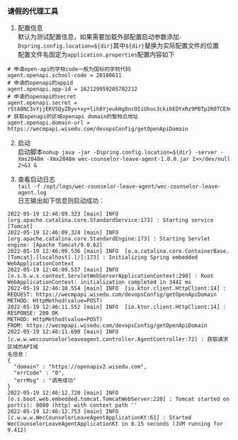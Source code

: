 ### 请假的代理工具  

1. 配置信息  
默认为测试配置信息，如果需要加载外部配置启动参数添加`-Dspring.config.location=${dir}`其中`${dir}`替换为实际配置文件的位置  
配置文件名固定为`application.properties`配置内容如下  
```properties
# 申请open-api的学校code一般为国标的学校代码
agent.openapi.school-code = 20180611
# 申请的openapi的appid
agent.openapi.app-id = 162129959205702212
# 申请的openapi的secret
agent.openapi.secret = rStA8NC3vYjjEKVSQyZDyv+xy+lih8YjeukHg8ncOIiUhoc3cki6EDYxRz9PBTp2R0TCEXm7wajAMKE0LrVO1osYbrr7dKnT
# 获取openapi的区域openapi domain的智校云地址
agent.openapi.domain-url = https://wecmpapi.wisedu.com/devopsConfig/getOpenApiDomain
```

2. 启动  
启动脚本`nohup java -jar -Dspring.config.location=${dir} -server -Xms2048m -Xmx2048m wec-counselor-leave-agent-1.0.0.jar 1>>/dev/null 2>&1 &`  

3. 查看启动日志  
`tail -f /opt/logs/wec-counselor-leave-agent/wec-counselor-leave-agent.log`  
日志输出如下信息则启动成功：  
```log
2022-05-19 12:46:09.323 [main] INFO  [org.apache.catalina.core.StandardService:173] : Starting service [Tomcat]
2022-05-19 12:46:09.324 [main] INFO  [org.apache.catalina.core.StandardEngine:173] : Starting Servlet engine: [Apache Tomcat/9.0.62]
2022-05-19 12:46:09.536 [main] INFO  [o.a.catalina.core.ContainerBase.[Tomcat].[localhost].[/]:173] : Initializing Spring embedded WebApplicationContext
2022-05-19 12:46:09.537 [main] INFO  [o.s.b.w.s.context.ServletWebServerApplicationContext:290] : Root WebApplicationContext: initialization completed in 3442 ms
2022-05-19 12:46:10.554 [main] INFO  [io.ktor.client.HttpClient:14] : REQUEST: https://wecmpapi.wisedu.com/devopsConfig/getOpenApiDomain
METHOD: HttpMethod(value=POST)
2022-05-19 12:46:11.552 [main] INFO  [io.ktor.client.HttpClient:14] : RESPONSE: 200 OK
METHOD: HttpMethod(value=POST)
FROM: https://wecmpapi.wisedu.com/devopsConfig/getOpenApiDomain
2022-05-19 12:46:11.690 [main] INFO  [c.w.w.weccounselorleaveagent.controller.AgentController:72] : 获取请求区域的API域
名信息：
{
  "domain" : "https://openapiv2.wisedu.com",
  "errCode" : "0",
  "errMsg" : "调用成功"
}
2022-05-19 12:46:12.728 [main] INFO  [o.s.boot.web.embedded.tomcat.TomcatWebServer:220] : Tomcat started on port(s): 8080 (http) with context path ''
2022-05-19 12:46:12.753 [main] INFO  [c.w.w.w.WecCounselorLeaveAgentApplicationKt:61] : Started WecCounselorLeaveAgentApplicationKt in 8.15 seconds (JVM running for 9.412)
```


